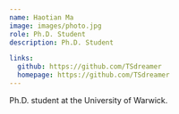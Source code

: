 ```yaml
---
name: Haotian Ma
image: images/photo.jpg
role: Ph.D. Student
description: Ph.D. Student

links:
  github: https://github.com/TSdreamer
  homepage: https://github.com/TSdreamer
---
```


Ph.D. student at the University of Warwick.
